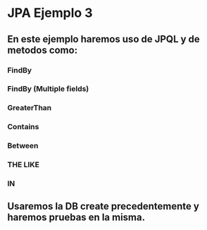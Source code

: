# JPA Ejemplo 3

## En este ejemplo haremos uso de JPQL y de metodos como:
### FindBy
### FindBy (Multiple fields)
### GreaterThan
### Contains
### Between
### THE LIKE
### IN

## Usaremos la DB create precedentemente y haremos pruebas en la misma.
